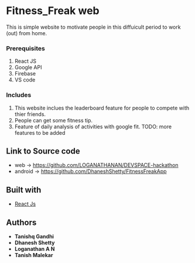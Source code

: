 # Fitness_Freak web
This is simple website to motivate people in this diffuicult period to work (out) from home.

### Prerequisites
1) React JS 
2) Google API
3) Firebase
4) VS code


### Includes
1) This website inclues the leaderboard feature for people to compete with thier friends.
2) People can get some fitness tip.
3) Feature of daily analysis of activities with google fit.
TODO: more features to be added

## Link to Source code
* web -> https://github.com/LOGANATHANAN/DEVSPACE-hackathon
* android -> https://github.com/DhaneshShetty/FitnessFreakApp

 ## Built with
 
* [React Js](https://reactjs.org/)


## Authors

* **Tanishq Gandhi**
* **Dhanesh Shetty**
* **Loganathan A N**
* **Tanish Malekar**
